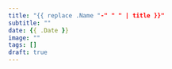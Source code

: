 ```yaml
---
title: "{{ replace .Name "-" " " | title }}"
subtitle: ""
date: {{ .Date }}
image: ""
tags: []
draft: true
---
```

